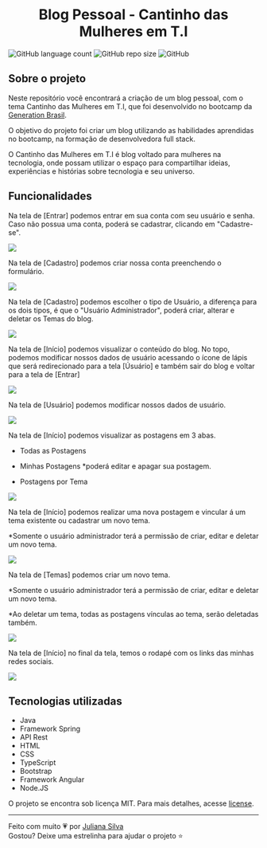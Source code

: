 <h1 align='center'>Blog Pessoal - Cantinho das Mulheres em T.I</h1>

![GitHub language count](https://img.shields.io/github/languages/count/juxxnn/blogpessoal-generationbrasil)
![GitHub repo size](https://img.shields.io/github/repo-size/juxxnn/blogpessoal-generationbrasil)
![GitHub](https://img.shields.io/github/license/juxxnn/blogpessoal-generationbrasil)



## Sobre o projeto
Neste repositório você encontrará a criação de um blog pessoal, com o tema Cantinho das Mulheres em T.I, que foi desenvolvido no bootcamp da [Generation Brasil](https://www.generationbrasil.org/). 

O objetivo do projeto foi criar um blog utilizando as habilidades aprendidas no bootcamp, na formação de desenvolvedora full stack. 

O Cantinho das Mulheres em T.I é blog voltado para mulheres na tecnologia, onde possam utilizar o espaço para compartilhar ideias, experiências e histórias sobre tecnologia e seu universo.

## Funcionalidades

Na tela de [Entrar] podemos entrar em sua conta com seu usuário e senha. Caso não possua uma conta, poderá se cadastrar, clicando em "Cadastre-se".

<img src="https://imgur.com/KCdLPfF.jpg"> 

Na tela de [Cadastro] podemos criar nossa conta preenchendo o formulário.

<img src="https://imgur.com/GMmXzpK.png"> 

Na tela de [Cadastro] podemos escolher o tipo de Usuário, a diferença para os dois tipos, é que o "Usuário Administrador", poderá criar, alterar e deletar os Temas do blog.

<img src="https://imgur.com/MKtsnaJ.png"> 

Na tela de [Início] podemos visualizar o conteúdo do blog. No topo, podemos modificar nossos dados de usuário acessando o ícone de lápis que será redirecionado para a tela [Úsuário] e também sair do blog e voltar para a tela de [Entrar]

<img src="https://imgur.com/qr4m3wv.png"> 

Na tela de [Usuário] podemos modificar nossos dados de usuário.

<img src="https://imgur.com/ZXpfEg1.png"> 

Na tela de [Início] podemos visualizar as postagens em 3 abas. 

- Todas as Postagens

- Minhas Postagens *poderá editar e apagar sua postagem.

- Postagens por Tema

<img src="https://imgur.com/jlsgEA1.png"> 

Na tela de [Início] podemos realizar uma nova postagem e vincular á um tema existente ou cadastrar um novo tema.

*Somente o usuário administrador terá a permissão de criar, editar e deletar um novo tema.

<img src="https://imgur.com/x7AzTaL.png"> 

Na tela de [Temas] podemos criar um novo tema.

*Somente o usuário administrador terá a permissão de criar, editar e deletar um novo tema.

*Ao deletar um tema, todas as postagens vínculas ao tema, serão deletadas também.

<img src="https://imgur.com/6d3YsUK.png"> 


Na tela de [Início] no final da tela, temos o rodapé com os links das minhas redes sociais.

<img src="https://imgur.com/DRd4pAb.png"> 



## Tecnologias utilizadas

- Java
- Framework Spring
- API Rest
- HTML
- CSS
- TypeScript
- Bootstrap
- Framework Angular
- Node.JS


O projeto se encontra sob licença MIT. Para mais detalhes, acesse <a href="https://github.com/juxxnn/blogpessoal-generationbrasil/blob/main/LICENSE">license</a>.


-------------------
Feito com muito 💗 por <a href="https://github.com/juxxnn">Juliana Silva</a>
<br>
Gostou? Deixe uma estrelinha para ajudar o projeto ⭐


